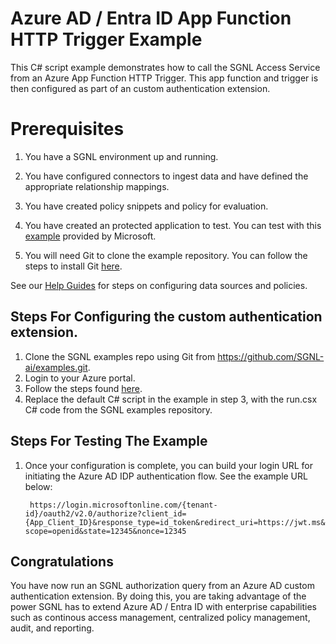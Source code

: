 # Azure AD / Entra ID App Function HTTP Trigger Example
This C# script example demonstrates how to call the SGNL Access Service from an Azure App Function HTTP Trigger. This app function and trigger is then configured as part of an custom authentication extension.


# Prerequisites

1. You have a SGNL environment up and running.
 
2. You have configured connectors to ingest data and have defined the appropriate relationship mappings.
 
3. You have created policy snippets and policy for evaluation.
 
4. You have created an protected application to test. You can test with this [example](https://jwt.ms/) provided by Microsoft.
 
5. You will need Git to clone the example repository. You can follow the steps to install Git [here](https://github.com/git-guides/install-git).


See our [Help Guides](https://support.sgnl.ai) for steps on configuring data sources and policies.


## Steps For Configuring the custom authentication extension.


1. Clone the SGNL examples repo using Git from https://github.com/SGNL-ai/examples.git.
2. Login to your Azure portal.
3. Follow the steps found [here](https://learn.microsoft.com/en-us/azure/active-directory/develop/custom-extension-get-started?tabs=azure-portal%2Chttp).
4. Replace the default C# script in the example in step 3, with the run.csx C# code from the SGNL examples repository.


## Steps For Testing The Example

1. Once your configuration is complete, you can build your login URL for initiating the Azure AD IDP authentication flow. See the example URL below:
   
    `` https://login.microsoftonline.com/{tenant-id}/oauth2/v2.0/authorize?client_id={App_Client_ID}&response_type=id_token&redirect_uri=https://jwt.ms&scope=openid&state=12345&nonce=12345``


## Congratulations
You have now run an SGNL authorization query from an Azure AD custom authentication extension. By doing this, you are taking advantage of the power SGNL has to extend Azure AD / Entra ID with enterprise capabilities such as continous access management, centralized policy management, audit, and reporting.



